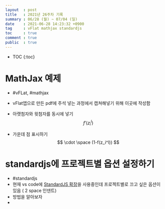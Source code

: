 ```yaml
---
layout  : post
title   : 2021년 26주차 기록
summary : 06/28 (월) ~ 07/04 (일)
date    : 2021-06-28 14:23:32 +0900
tag     : vFlat mathjax standardjs 
toc     : true
comment : true
public  : true
---
```

* TOC
{:toc}

# MathJax 예제

* #vFLat, #mathjax
* vFlat앱으로 만든 pdf에 주석 넣는 과정에서 캡쳐해넣기 위해 이곳에 작성함
* 아랫첨자와 윗첨자를 동시에 넣기
$$
f'(z_i^l)
$$

* 가운데 점 표시하기 
$$
\cdot \space (1-f(z_i^l))
$$

# standardjs에 프로젝트별 옵션 설정하기

* #standardjs
* 현재 vs code에 [StandardJS 확장](https://marketplace.visualstudio.com/items?itemName=standard.vscode-standard)을 사용중인데 프로젝트별로 끄고 싶은 옵션이 있음 ( 2 space 인덴트)
* 방법을 알아보자
* 
